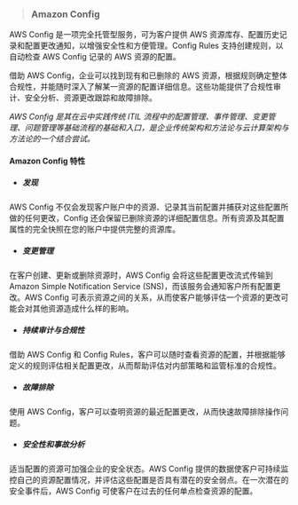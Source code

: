 > ### **Amazon Config**


AWS Config 是一项完全托管型服务，可为客户提供 AWS 资源库存、配置历史记录和配置更改通知，以增强安全性和方便管理。Config Rules 支持创建规则，以自动检查 AWS Config 记录的 AWS 资源的配置。

借助 AWS Config，企业可以找到现有和已删除的 AWS 资源，根据规则确定整体合规性，并能随时深入了解某一资源的配置详细信息。这些功能提供了合规性审计、安全分析、资源更改跟踪和故障排除。

_AWS Config 是其在云中实践传统 ITIL 流程中的配置管理、事件管理、变更管理、问题管理等基础流程的基础和入口，是企业传统架构和方法论与云计算架构与方法论的一个结合尝试。_


#### Amazon Config 特性


* ##### 发现

 AWS Config 不仅会发现客户账户中的资源、记录其当前配置并捕获对这些配置所做的任何更改，Config 还会保留已删除资源的详细配置信息。所有资源及其配置属性的完全快照在您的账户中提供完整的资源库。

* ##### 变更管理

 在客户创建、更新或删除资源时，AWS Config 会将这些配置更改流式传输到 Amazon Simple Notification Service (SNS)，而该服务会通知客户所有配置更改。AWS Config 可表示资源之间的关系，从而使客户能够评估一个资源的更改可能会对其他资源造成什么样的影响。

* ##### 持续审计与合规性

 借助 AWS Config 和 Config Rules，客户可以随时查看资源的配置，并根据能够定义的规则评估相关配置更改，从而帮助评估对内部策略和监管标准的合规性。

* ##### 故障排除

 使用 AWS Config，客户可以查明资源的最近配置更改，从而快速故障排除操作问题。

* ##### 安全性和事故分析
 
 适当配置的资源可加强企业的安全状态。AWS Config 提供的数据使客户可持续监控自己的资源配置情况，并评估这些配置是否具有潜在的安全弱点。在一次潜在的安全事件后，AWS Config 可使客户在过去的任何单点检查资源的配置。